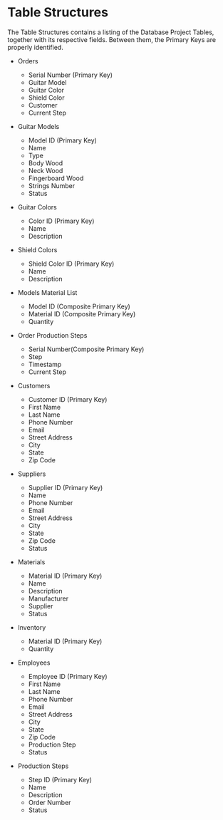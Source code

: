 # Table Structures

The Table Structures contains a listing of the Database Project Tables, together with its respective fields. Between them, the Primary Keys are properly identified.

- Orders
    - Serial Number (Primary Key)
    - Guitar Model
    - Guitar Color
    - Shield Color
    - Customer
    - Current Step

- Guitar Models
    - Model ID (Primary Key)
    - Name 
    - Type
    - Body Wood
    - Neck Wood
    - Fingerboard Wood
    - Strings Number
    - Status

- Guitar Colors
    - Color ID (Primary Key)
    - Name
    - Description

- Shield Colors
    - Shield Color ID (Primary Key)
    - Name
    - Description

- Models Material List
    - Model ID (Composite Primary Key)
    - Material ID (Composite Primary Key)
    - Quantity

- Order Production Steps
    - Serial Number(Composite Primary Key)
    - Step
    - Timestamp
    - Current Step

- Customers
    - Customer ID (Primary Key)
    - First Name
    - Last Name
    - Phone Number
    - Email
    - Street Address
    - City
    - State 
    - Zip Code

- Suppliers
    - Supplier ID (Primary Key)
    - Name
    - Phone Number
    - Email
    - Street Address
    - City
    - State 
    - Zip Code
    - Status

- Materials
    - Material ID (Primary Key)
    - Name
    - Description
    - Manufacturer
    - Supplier
    - Status

- Inventory
    - Material ID (Primary Key)
    - Quantity
    
- Employees
    - Employee ID (Primary Key)
    - First Name
    - Last Name
    - Phone Number
    - Email
    - Street Address
    - City
    - State 
    - Zip Code
    - Production Step
    - Status
    
- Production Steps
    - Step ID (Primary Key)
    - Name
    - Description
    - Order Number
    - Status

